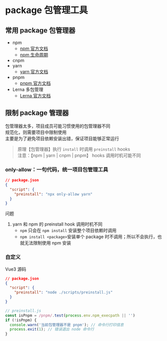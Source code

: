 # package 包管理工具

## 常用 package 包管理器

- npm
  - [npm 官方文档](https://docs.npmjs.com/)
  - [npm 生命周期](https://docs.npmjs.com/cli/v8/using-npm/scripts#life-cycle-operation-order)
- cnpm
- yarn
  - [yarn 官方文档](https://classic.yarnpkg.com/en/docs)
- pnpm
  - [pnpm 官方文档](https://www.pnpm.cn/)
- Lerna 多包管理
  - [Lerna 官方文档](https://github.com/lerna/lerna)

## 限制 package 管理器

包管理器太多，项目成员可能习惯使用的包管理器不同  
规范化，则需要项目中限制使用  
主要是为了避免项目依赖安装出错，保证项目能够正常运行

> 原理【包管理器】执行 `install` 时调用 `preinstall` hooks  
> 注意：【npm | yarn | cnpm | pnpm】 hooks 调用时机可能不同

### only-allow：一句代码，统一项目包管理工具

```json
// package.json
{
  "script": {
    "preinstall": "npx only-allow yarn"
  }
}
```

问题

1. yarn 和 npm 的 preinstall hook 调用时机不同
   - `npm` 只会在 `npm install` 安装整个项目依赖时调用
   - `npm install <package>`安装单个 package 时不调用；所以不会执行，也就无法限制使用 npm 安装

### 自定义

Vue3 源码

```json
// package.json
{
  "script": {
    "preinstall": "node ./scripts/preinstall.js"
  }
}
```

```JavaScript
// preinstall.js
const isPnpm = /pnpm/.test(process.env.npm_execpath || '')
if (!isPnpm) {
  console.warn('当前包管理器不是 pnpm'); // 命令行打印信息
  process.exit(1); // 错误退出 node 命令行
}
```
